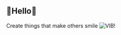 ## 🌸Hello🌸
Create things that make others smile 
![VIB!](https://farm3.staticflickr.com/2949/15452280731_084e9541eb_z.jpg)

